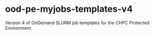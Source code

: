 # ood-pe-myjobs-templates-v4
Version 4 of OnDemand SLURM job templates for the CHPC Protected Environment. 
